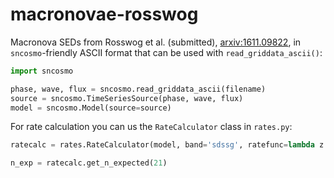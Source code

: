 # macronovae-rosswog
Macronova SEDs from Rosswog et al. (submitted), [arxiv:1611.09822](https://arxiv.org/abs/1611.09822), in `sncosmo`-friendly ASCII format that can be used with `read_griddata_ascii()`:

```python
import sncosmo

phase, wave, flux = sncosmo.read_griddata_ascii(filename)
source = sncosmo.TimeSeriesSource(phase, wave, flux)
model = sncosmo.Model(source=source)
```

For rate calculation you can us the `RateCalculator` class in `rates.py`:

```python
ratecalc = rates.RateCalculator(model, band='sdssg', ratefunc=lambda z: 3e-7)

n_exp = ratecalc.get_n_expected(21)
```
